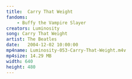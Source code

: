 ```yaml
---
title:  Carry That Weight
fandoms:
    - Buffy the Vampire Slayer
creators: Luminosity
song: Carry That Weight
artist: The Beatles
date:   2004-12-02 10:00:00
mp4name: Luminosity-053-Carry-That-Weight.m4v
mp4size: 14.29 MB
width: 640
height: 480
---
```



  